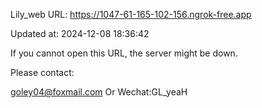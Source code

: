 Lily_web URL: https://1047-61-165-102-156.ngrok-free.app

Updated at: 2024-12-08 18:36:42

If you cannot open this URL, the server might be down.

Please contact: 

goley04@foxmail.com Or Wechat:GL_yeaH